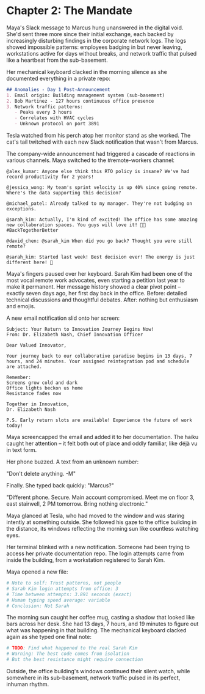 # Chapter 2: The Mandate

Maya's Slack message to Marcus hung unanswered in the digital void. She'd sent three more since their initial exchange, each backed by increasingly disturbing findings in the corporate network logs. The logs showed impossible patterns: employees badging in but never leaving, workstations active for days without breaks, and network traffic that pulsed like a heartbeat from the sub-basement.

Her mechanical keyboard clacked in the morning silence as she documented everything in a private repo:

```markdown
## Anomalies - Day 1 Post-Announcement
1. Email origin: Building management system (sub-basement)
2. Bob Martinez - 127 hours continuous office presence
3. Network traffic patterns: 
   - Peaks every 3 hours
   - Correlates with HVAC cycles
   - Unknown protocol on port 3891
```

Tesla watched from his perch atop her monitor stand as she worked. The cat's tail twitched with each new Slack notification that wasn't from Marcus.

The company-wide announcement had triggered a cascade of reactions in various channels. Maya switched to the #remote-workers channel:

```
@alex_kumar: Anyone else think this RTO policy is insane? We've had record productivity for 2 years!

@jessica_wong: My team's sprint velocity is up 40% since going remote. Where's the data supporting this decision?

@michael_patel: Already talked to my manager. They're not budging on exceptions.

@sarah_kim: Actually, I'm kind of excited! The office has some amazing new collaboration spaces. You guys will love it! 🚀✨ #BackTogetherBetter

@david_chen: @sarah_kim When did you go back? Thought you were still remote?

@sarah_kim: Started last week! Best decision ever! The energy is just different here! 💫
```

Maya's fingers paused over her keyboard. Sarah Kim had been one of the most vocal remote work advocates, even starting a petition last year to make it permanent. Her message history showed a clear pivot point – exactly seven days ago, her first day back in the office. Before: detailed technical discussions and thoughtful debates. After: nothing but enthusiasm and emojis.

A new email notification slid onto her screen:

```
Subject: Your Return to Innovation Journey Begins Now!
From: Dr. Elizabeth Nash, Chief Innovation Officer

Dear Valued Innovator,

Your journey back to our collaborative paradise begins in 13 days, 7 hours, and 24 minutes. Your assigned reintegration pod and schedule are attached.

Remember:
Screens grow cold and dark
Office lights beckon us home
Resistance fades now

Together in Innovation,
Dr. Elizabeth Nash

P.S. Early return slots are available! Experience the future of work today!
```

Maya screencapped the email and added it to her documentation. The haiku caught her attention – it felt both out of place and oddly familiar, like déjà vu in text form.

Her phone buzzed. A text from an unknown number:

"Don't delete anything. -M"

Finally. She typed back quickly: "Marcus?"

"Different phone. Secure. Main account compromised. Meet me on floor 3, east stairwell, 2 PM tomorrow. Bring nothing electronic."

Maya glanced at Tesla, who had moved to the window and was staring intently at something outside. She followed his gaze to the office building in the distance, its windows reflecting the morning sun like countless watching eyes.

Her terminal blinked with a new notification. Someone had been trying to access her private documentation repo. The login attempts came from inside the building, from a workstation registered to Sarah Kim.

Maya opened a new file:

```python
# Note to self: Trust patterns, not people
# Sarah Kim login attempts from office: 3
# Time between attempts: 3.891 seconds (exact)
# Human typing speed average: variable
# Conclusion: Not Sarah
```

The morning sun caught her coffee mug, casting a shadow that looked like bars across her desk. She had 13 days, 7 hours, and 19 minutes to figure out what was happening in that building. The mechanical keyboard clacked again as she typed one final note:

```python
# TODO: Find what happened to the real Sarah Kim
# Warning: The best code comes from isolation
# But the best resistance might require connection
```

Outside, the office building's windows continued their silent watch, while somewhere in its sub-basement, network traffic pulsed in its perfect, inhuman rhythm.
